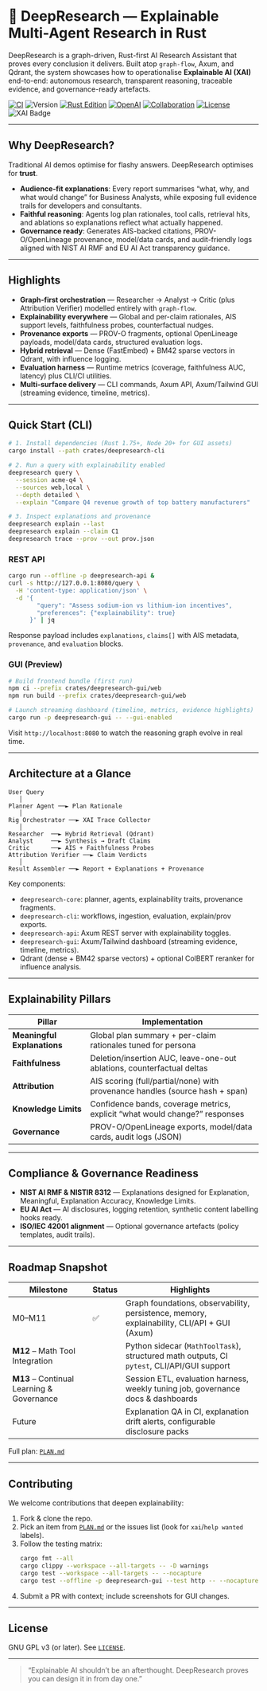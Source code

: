 # 🧠 DeepResearch — Explainable Multi-Agent Research in Rust

DeepResearch is a graph-driven, Rust-first AI Research Assistant that proves every conclusion it delivers. Built atop `graph-flow`, Axum, and Qdrant, the system showcases how to operationalise **Explainable AI (XAI)** end-to-end: autonomous research, transparent reasoning, traceable evidence, and governance-ready artefacts.

[![CI](https://github.com/HendrikReh/deepresearch-rs/actions/workflows/ci.yml/badge.svg)](https://github.com/your-org/deepresearch-rs/actions/workflows/ci.yml)
![Version](https://img.shields.io/badge/version-0.2.1-informational.svg)
[![Rust Edition](https://img.shields.io/badge/Rust-2024-blue.svg)](https://www.rust-lang.org/)
[![OpenAI](https://img.shields.io/badge/OpenAI-Integration-brightgreen.svg)](https://openai.com)
[![Collaboration](https://img.shields.io/badge/Collaboration-Welcome-orange.svg)](CONTRIBUTING.md)
[![License](https://img.shields.io/badge/License-GPL--3.0--or--later-purple.svg)](LICENSE)
![XAI Badge](https://img.shields.io/badge/XAI-NISTIR%208312%20Aligned-blueviolet)

---

## Why DeepResearch?
Traditional AI demos optimise for flashy answers. DeepResearch optimises for **trust**.
- **Audience-fit explanations**: Every report summarises “what, why, and what would change” for Business Analysts, while exposing full evidence trails for developers and consultants.
- **Faithful reasoning**: Agents log plan rationales, tool calls, retrieval hits, and ablations so explanations reflect what actually happened.
- **Governance ready**: Generates AIS-backed citations, PROV-O/OpenLineage provenance, model/data cards, and audit-friendly logs aligned with NIST AI RMF and EU AI Act transparency guidance.

---

## Highlights
- **Graph-first orchestration** — Researcher → Analyst → Critic (plus Attribution Verifier) modelled entirely with `graph-flow`.
- **Explainability everywhere** — Global and per-claim rationales, AIS support levels, faithfulness probes, counterfactual nudges.
- **Provenance exports** — PROV-O fragments, optional OpenLineage payloads, model/data cards, structured evaluation logs.
- **Hybrid retrieval** — Dense (FastEmbed) + BM42 sparse vectors in Qdrant, with influence logging.
- **Evaluation harness** — Runtime metrics (coverage, faithfulness AUC, latency) plus CLI/CI utilities.
- **Multi-surface delivery** — CLI commands, Axum API, Axum/Tailwind GUI (streaming evidence, timeline, metrics).

---

## Quick Start (CLI)
```bash
# 1. Install dependencies (Rust 1.75+, Node 20+ for GUI assets)
cargo install --path crates/deepresearch-cli

# 2. Run a query with explainability enabled
deepresearch query \
  --session acme-q4 \
  --sources web,local \
  --depth detailed \
  --explain "Compare Q4 revenue growth of top battery manufacturers"

# 3. Inspect explanations and provenance
deepresearch explain --last
deepresearch explain --claim C1
deepresearch trace --prov --out prov.json
```

### REST API
```bash
cargo run --offline -p deepresearch-api &
curl -s http://127.0.0.1:8080/query \
  -H 'content-type: application/json' \
  -d '{
        "query": "Assess sodium-ion vs lithium-ion incentives",
        "preferences": {"explainability": true}
      }' | jq
```
Response payload includes `explanations`, `claims[]` with AIS metadata, `provenance`, and `evaluation` blocks.

### GUI (Preview)
```bash
# Build frontend bundle (first run)
npm ci --prefix crates/deepresearch-gui/web
npm run build --prefix crates/deepresearch-gui/web

# Launch streaming dashboard (timeline, metrics, evidence highlights)
cargo run -p deepresearch-gui -- --gui-enabled
```
Visit `http://localhost:8080` to watch the reasoning graph evolve in real time.

---

## Architecture at a Glance
```
User Query
   │
Planner Agent ──► Plan Rationale
   │
Rig Orchestrator ──► XAI Trace Collector
   │
Researcher  ──► Hybrid Retrieval (Qdrant)
Analyst     ──► Synthesis → Draft Claims
Critic      ──► AIS + Faithfulness Probes
Attribution Verifier ──► Claim Verdicts
   │
Result Assembler ──► Report + Explanations + Provenance
```
Key components:
- `deepresearch-core`: planner, agents, explainability traits, provenance fragments.
- `deepresearch-cli`: workflows, ingestion, evaluation, explain/prov exports.
- `deepresearch-api`: Axum REST server with explainability toggles.
- `deepresearch-gui`: Axum/Tailwind dashboard (streaming evidence, timeline, metrics).
- Qdrant (dense + BM42 sparse vectors) + optional ColBERT reranker for influence analysis.

---

## Explainability Pillars
| Pillar | Implementation |
| --- | --- |
| **Meaningful Explanations** | Global plan summary + per-claim rationales tuned for persona |
| **Faithfulness** | Deletion/insertion AUC, leave-one-out ablations, counterfactual deltas |
| **Attribution** | AIS scoring (full/partial/none) with provenance handles (source hash + span) |
| **Knowledge Limits** | Confidence bands, coverage metrics, explicit “what would change?” responses |
| **Governance** | PROV-O/OpenLineage exports, model/data cards, audit logs (JSON) |

---

## Compliance & Governance Readiness
- **NIST AI RMF & NISTIR 8312** — Explanations designed for Explanation, Meaningful, Explanation Accuracy, Knowledge Limits.
- **EU AI Act** — AI disclosures, logging retention, synthetic content labelling hooks ready.
- **ISO/IEC 42001 alignment** — Optional governance artefacts (policy templates, audit trails).

---

## Roadmap Snapshot
| Milestone | Status | Highlights |
| --- | --- | --- |
| M0–M11 | ✅ | Graph foundations, observability, persistence, memory, explainability, CLI/API + GUI (Axum) |
| **M12** – Math Tool Integration |   | Python sidecar (`MathToolTask`), structured math outputs, CI `pytest`, CLI/API/GUI support |
| **M13** – Continual Learning & Governance |   | Session ETL, evaluation harness, weekly tuning job, governance docs & dashboards |
| Future |   | Explanation QA in CI, explanation drift alerts, configurable disclosure packs |

Full plan: [`PLAN.md`](PLAN.md)

---

## Contributing
We welcome contributions that deepen explainability:
1. Fork & clone the repo.
2. Pick an item from [`PLAN.md`](PLAN.md) or the issues list (look for `xai`/`help wanted` labels).
3. Follow the testing matrix:
   ```bash
   cargo fmt --all
   cargo clippy --workspace --all-targets -- -D warnings
   cargo test --workspace --all-targets -- --nocapture
   cargo test --offline -p deepresearch-gui --test http -- --nocapture
   ```
4. Submit a PR with context; include screenshots for GUI changes.

---

## License
GNU GPL v3 (or later). See [`LICENSE`](LICENSE).

---

> “Explainable AI shouldn’t be an afterthought. DeepResearch proves you can design it in from day one.”

